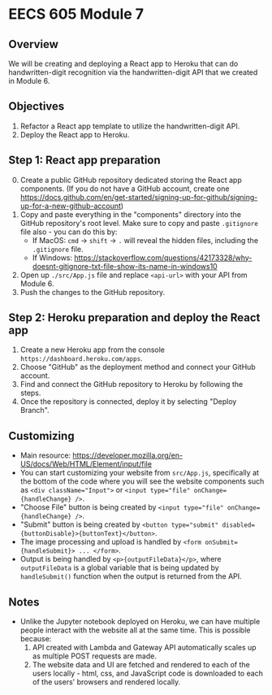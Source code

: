# EECS 605 Module 7

## Overview
We will be creating and deploying a React app to Heroku that can do handwritten-digit recognition via the handwritten-digit API that we created in Module 6.

## Objectives
1. Refactor a React app template to utilize the handwritten-digit API.
2. Deploy the React app to Heroku.

## Step 1: React app preparation
0. Create a public GitHub repository dedicated storing the React app components. (If you do not have a GitHub account, create one https://docs.github.com/en/get-started/signing-up-for-github/signing-up-for-a-new-github-account)
1. Copy and paste everything in the "components" directory into the GitHub repository's root level. Make sure to copy and paste `.gitignore` file also - you can do this by:
   - If MacOS: `cmd` -> `shift` -> `.` will reveal the hidden files, including the `.gitignore` file.
   - If Windows: https://stackoverflow.com/questions/42173328/why-doesnt-gitignore-txt-file-show-its-name-in-windows10
2. Open up `./src/App.js` file and replace `<api-url>` with your API from Module 6.
3. Push the changes to the GitHub repository.

## Step 2: Heroku preparation and deploy the React app
1. Create a new Heroku app from the console `https://dashboard.heroku.com/apps`.
2. Choose "GitHub" as the deployment method and connect your GitHub account.
3. Find and connect the GitHub repository to Heroku by following the steps.
4. Once the repository is connected, deploy it by selecting "Deploy Branch".

## Customizing
* Main resource: https://developer.mozilla.org/en-US/docs/Web/HTML/Element/input/file
* You can start customizing your website from `src/App.js`, specifically at the bottom of the code where you will see the website components such as `<div className="Input">` or `<input type="file" onChange={handleChange} />`.
* "Choose File" button is being created by `<input type="file" onChange={handleChange} />`.
* "Submit" button is being created by `<button type="submit" disabled={buttonDisable}>{buttonText}</button>`.
* The image processing and upload is handled by `<form onSubmit={handleSubmit}> ... </form>`.
* Output is being handled by `<p>{outputFileData}</p>`, where `outputFileData` is a global variable that is being updated by `handleSubmit()` function when the output is returned from the API.

## Notes
* Unlike the Jupyter notebook deployed on Heroku, we can have multiple people interact with the website all at the same time. This is possible because:
  1. API created with Lambda and Gateway API automatically scales up as multiple POST requests are made.
  2. The website data and UI are fetched and rendered to each of the users locally - html, css, and JavaScript code is downloaded to each of the users' browsers and rendered locally.
